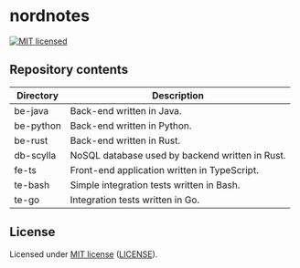 # nordnotes

[![MIT licensed][mit-badge]][mit-url]

[mit-badge]: https://img.shields.io/badge/License-MIT-blue.svg
[mit-url]: https://github.com/dmntk/dmntk.rs/blob/main/LICENSE

## Repository contents

| Directory | Description                                     |
|-----------|-------------------------------------------------|
| be-java   | Back-end written in Java.                       |
| be-python | Back-end written in Python.                     |
| be-rust   | Back-end written in Rust.                       |
| db-scylla | NoSQL database used by backend written in Rust. |
| fe-ts     | Front-end application written in TypeScript.    |
| te-bash   | Simple integration tests written in Bash.       |
| te-go     | Integration tests written in Go.                |

## License

Licensed under [MIT license](https://opensource.org/licenses/MIT) ([LICENSE](https://github.com/dmntk/dmntk.rs/blob/main/LICENSE-MIT)).